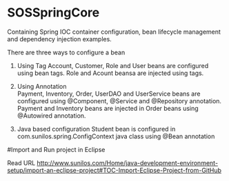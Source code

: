 # SOSSpringCore
Containing Spring IOC container configuration, bean lifecycle management and dependency injection examples.  

There are three ways to configure a bean 

1) Using <bean> Tag 
Account, Customer, Role and User beans are configured using bean tags. 
Role and Acount beansa are injected using <property> tags.
  
2) Using Annotation  
Payment, Inventory, Order, UserDAO and UserService beans are configured using @Component, @Service and @Repository annotation. 
Payment and Inventory beans are injected in Order beans using @Autowired annotation.


3) Java based configuration 
Student bean is configured in com.sunilos.spring.ConfigContext java class using @Bean annotation 


#Import and Run project in Eclipse

Read URL http://www.sunilos.com/Home/java-development-environment-setup/import-an-eclipse-project#TOC-Import-Eclipse-Project-from-GitHub
